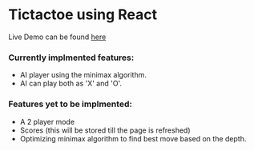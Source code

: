 # Tictactoe using React

Live Demo can be found [here](https://thirsty-mirzakhani-d3e930.netlify.app)

### Currently implmented features:

* AI player using the minimax algorithm.
* AI can play both as 'X' and 'O'.

### Features yet to be implmented:

* A 2 player mode
* Scores (this will be stored till the page is refreshed)
* Optimizing minimax algorithm to find best move based on the depth.
